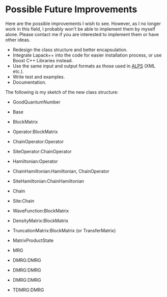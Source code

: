# Possible Future Improvements #

Here are the possible improvements I wish to see. However, as I no longer work in this field, I probably won't be able to implement them by myself alone. Please contact me if you are interested to implement them or have other ideas.

  * Redesign the class structure and better encapsulation.
  * Integrate Lapack++ into the code for easier installation process, or use Boost C++ Libraries instead.
  * Use the same input and output formats as those used in [ALPS](http://alps.comp-phys.org/mediawiki/index.php/Main_Page) (XML etc.).
  * Write test and examples.
  * Documentation.

The following is my sketch of the new class structure:

  * GoodQuantumNumber
  * Base
  * BlockMatrix

  * Operator:BlockMatrix
  * ChainOperator:Operator
  * SiteOperator:ChainOperator
  * Hamiltonian:Operator
  * ChainHamiltonian:Hamiltonian, ChainOperator
  * SiteHamiltonian:ChainHamiltonian
  * Chain
  * Site:Chain
  * WaveFunction:BlockMatrix
  * DensityMatrix:BlockMatrix
  * TruncationMatrix:BlockMatrix (or TransferMatrix)
  * MatrixProductState

  * MRG
  * DMRG:DMRG
  * DMRG:DMRG
  * DMRG:DMRG
  * TDMRG:DMRG
